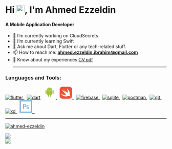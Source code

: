 <h1 align="left">Hi <img src="https://media.giphy.com/media/hvRJCLFzcasrR4ia7z/giphy.gif" height="25px" width="25px">, I'm Ahmed Ezzeldin</h1>
<h4 align="left">A Mobile Application Developer</h4>

<!-- <h1 align="left">Hi 👋, I'm Ahmed Ezzeldin</h1>
<h4 align="left">A Mobile Application Developer</h4> -->

- 🔭 I’m currently working on CloudSecrets
- 🌱 I’m currently learning Swift
- 💬 Ask me about Dart, Flutter or any tech-related stuff.
- 📫 How to reach me: **ahmed.ezzeldin.ibrahim@gmail.com**
- 📄 Know about my experiences [CV.pdf](https://drive.google.com/file/d/1qCddJCqgbQZZzUpw_Z6Rva21PCnrxqhqhfgeas/view)
  <!-- - ⚡ Fun fact:  I don't drink coffee -->
  <hr>

<!--####################################################################################-->
<!--####################################################################################-->

<!-- <h3 align="left">Connect with me:</h3>
<p align="left"> -->
<!--========================================================================== Linkedin -->
<!-- <a href="https://linkedin.com/in/https://www.linkedin.com/in/ahmed-ezzeldin-18250a1b5" target="blank"><img align="center" src="https://raw.githubusercontent.com/rahuldkjain/github-profile-readme-generator/master/src/images/icons/Social/linked-in-alt.svg" alt="https://www.linkedin.com/in/ahmed-ezzeldin-18250a1b5" height="25" width="25" /></a> &nbsp&nbsp -->
<!--========================================================================== Twitter -->
<!-- <a href="https://twitter.com/ahmed_ezzeldin_" target="blank"><img align="center" src="https://raw.githubusercontent.com/rahuldkjain/github-profile-readme-generator/master/src/images/icons/Social/twitter.svg" alt="ahmed_ezzeldin_" height="25" width="25" /></a>
</p> -->
<!-- <hr> -->

<!--####################################################################################-->
<!--####################################################################################-->

<h3 align="left">Languages and Tools:</h3>
<p align="left">
<!--========================================================================== Flutter -->
<a href="https://flutter.dev" target="_blank" rel="noreferrer"> <img src="https://www.vectorlogo.zone/logos/flutterio/flutterio-icon.svg" alt="flutter" width="40" height="40"/> </a>&nbsp
<!--========================================================================== Dart -->
<a href="https://dart.dev" target="_blank" rel="noreferrer"> <img src="https://www.vectorlogo.zone/logos/dartlang/dartlang-icon.svg" alt="dart" width="40" height="40"/></a>&nbsp
<!--========================================================================== Android -->
<a href="https://developer.android.com" target="_blank" rel="noreferrer"> <img src="https://raw.githubusercontent.com/devicons/devicon/master/icons/android/android-original-wordmark.svg" alt="android" width="40" height="40"/> </a>&nbsp
<!--========================================================================== Swift -->
<a href="https://developer.apple.com/swift/" target="_blank" rel="noreferrer"> <img src="https://raw.githubusercontent.com/devicons/devicon/master/icons/swift/swift-original.svg" alt="swift" width="40" height="40"/> </a>&nbsp
<!--========================================================================== Firebase -->
<a href="https://firebase.google.com/" target="_blank" rel="noreferrer"> <img src="https://www.vectorlogo.zone/logos/firebase/firebase-icon.svg" alt="firebase" width="40" height="40"/> </a> &nbsp
<!--========================================================================== SQLite -->
<a href="https://www.sqlite.org/" target="_blank" rel="noreferrer"> 
<img src="https://www.vectorlogo.zone/logos/sqlite/sqlite-icon.svg" alt="sqlite" width="40" height="40"/> </a> &nbsp
<!--========================================================================== Postman -->
<a href="https://postman.com" target="_blank" rel="noreferrer"> <img src="https://www.vectorlogo.zone/logos/getpostman/getpostman-icon.svg" alt="postman" width="40" height="40"/> </a> &nbsp
<!--========================================================================== Git -->
<a href="https://git-scm.com/" target="_blank" rel="noreferrer"> <img src="https://www.vectorlogo.zone/logos/git-scm/git-scm-icon.svg" alt="git" width="40" height="40"/> </a> &nbsp
<!--========================================================================= XD -->
<a href="https://www.adobe.com/products/xd.html" target="_blank" rel="noreferrer"> <img src="https://cdn.worldvectorlogo.com/logos/adobe-xd.svg" alt="xd" width="40" height="40"/> </a> &nbsp
<!--========================================================================= Photoshop -->
<a href="https://www.photoshop.com/en" target="_blank" rel="noreferrer"> <img src="https://raw.githubusercontent.com/devicons/devicon/master/icons/photoshop/photoshop-line.svg" alt="photoshop" width="40" height="40"/> &nbsp
</p>

<hr>

<!--####################################################################################-->
<!--####################################################################################-->

<!--===================================================================== Top Languages -->
<!--<p><img align="center" width="40%"-->

<img align="center" width="300"
src="https://github-readme-stats.vercel.app/api/top-langs?username=ahmed-ezzeldin&show_icons=true&locale=en&layout=compact&theme=gotham" 
alt="ahmed-ezzeldin" />

<!--====================================================================== Github Stats -->

<img width="350" align="left"
src="https://github-readme-stats.vercel.app/api?username=ahmed-ezzeldin&show_icons=true&locale=en&theme=gotham"/>

<!--===================================================================== Github Streak -->

<img width="350" align="left"
src="https://github-readme-streak-stats.herokuapp.com/?user=ahmed-ezzeldin&theme=gotham"/>

<!--####################################################################################-->
<!--####################################################################################-->
